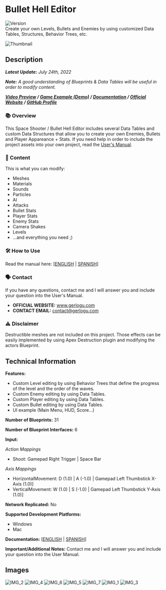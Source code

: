 # Bullet Hell Editor
![Version](https://img.shields.io/badge/Version-1.0.1-3FB911?style=flat&logo&logoColor=white&labelColor=4d4d4d)</br>
Create your own Levels, Bullets and Enemies by using customized Data Tables, Structures, Behavior Trees, etc.

![Thumbnail](https://user-images.githubusercontent.com/55363746/180664628-388732da-557d-4f49-9cc8-3916de570e85.png)

## Description
***Latest Update:*** _July 24th, 2022_

***Note:*** _A good understanding of Blueprints & Data Tables will be useful in order to modify content._

***[Video Preview](https://www.youtube.com/watch?v=67jwak4zU9E) / [Game Example (Demo)](https://gerlogu.itch.io/ultimate-space-shooter) / [Documentation](https://gerlogu.com/wp-content/uploads/2022/04/SPACE-SHOOTER-EDITOR-USERS-MANUAL.pdf) / [Official Website](https://gerlogu.com) / [GitHub Profile](https://github.com/gerlogu)***


### 📚 Overview

This Space Shooter / Bullet Hell Editor includes several Data Tables and custom Data Structures that allow you to create your own Enemies, Bullets and Player Appareance + Stats. If you need help in order to include the project assets into your own project, read the [User's Manual](https://gerlogu.com/wp-content/uploads/2022/04/SPACE-SHOOTER-EDITOR-USERS-MANUAL.pdf).

### 📣 Content

This is what you can modify:

- Meshes
- Materials
- Sounds
- Particles
- AI
- Attacks
- Bullet Stats
- Player Stats
- Enemy Stats
- Camera Shakes
- Levels
- ...and everything you need ;)

### 🛠 How to Use

Read the manual here: [[ENGLISH](https://gerlogu.com/wp-content/uploads/2022/04/SPACE-SHOOTER-EDITOR-USERS-MANUAL.pdf) | [SPANISH](https://gerlogu.com/wp-content/uploads/2022/04/SPACE-SHOOTER-EDITOR-GUIA-DE-USO.pdf)]

### 🗣 Contact

If you have any questions, contact me and I will answer you and include your question into the User's Manual.

- **OFFICIAL WEBSITE:** www.gerlogu.com
- **CONTACT EMAIL:** contact@gerlogu.com

### ⚠ Disclaimer

Destructible meshes are not included on this project. Those effects can be easily implemented by using Apex Destruction plugin and modifying the actors Blueprint.

## Technical Information

**Features:**

- Custom Level editing by using Behavior Trees that define the progress of the level and the order of the waves.
- Custom Enemy editing by using Data Tables.
- Custom Player editing by using Data Tables.
- Custom Bullet editing by using Data Tables.
- UI example (Main Menu, HUD, Score...)

**Number of Blueprints:** 31

**Number of Blueprint Interfaces:** 6

**Input:**

*Action Mappings*
- Shoot: Gamepad Right Trigger | Space Bar

*Axis Mappings*
- HorizontalMovement: D (1.0) | A (-1.0) | Gamepad Left Thumbstick X-Axis (1.0)]
- VerticalMovement: W (1.0) | S (-1.0) | Gamepad Left Thumbstick Y-Axis (1.0)]

**Network Replicated:** No

**Supported Development Platforms:**

- Windows
- Mac

**Documentation:** [[ENGLISH](https://gerlogu.com/wp-content/uploads/2022/04/SPACE-SHOOTER-EDITOR-USERS-MANUAL.pdf) | [SPANISH](https://gerlogu.com/wp-content/uploads/2022/04/SPACE-SHOOTER-EDITOR-GUIA-DE-USO.pdf)]

**Important/Additional Notes:** Contact me and I will answer you and include your question into the User Manual.

## Images

![IMG_2](https://user-images.githubusercontent.com/55363746/180664639-d2ca9eb1-1b8f-40b8-857b-95daf939d323.png)
![IMG_4](https://user-images.githubusercontent.com/55363746/180664651-be41a929-9dc0-41b6-9538-a04daf1b028b.png)
![IMG_6](https://user-images.githubusercontent.com/55363746/180664665-ac9ab880-e7a8-4450-af99-a40795f9263a.png)
![IMG_5](https://user-images.githubusercontent.com/55363746/180664657-7a7691cd-3509-4b5b-bbb8-5616f871d5fb.png)
![IMG_7](https://user-images.githubusercontent.com/55363746/180664668-9cc13f84-49e4-409b-a415-448ad0c112df.png)
![IMG_1](https://user-images.githubusercontent.com/55363746/180664638-8f71bde2-a444-4508-9993-c7d4e586eda3.png)
![IMG_3](https://user-images.githubusercontent.com/55363746/180664672-22bec5cc-c4cf-4ee2-963a-d8353f5dab13.png)
